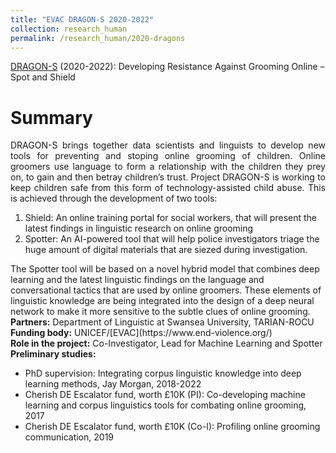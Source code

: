 ```yaml
---
title: "EVAC DRAGON-S 2020-2022"
collection: research_human
permalink: /research_human/2020-dragons
---
```


[DRAGON-S](https://www.swansea.ac.uk/project-dragon-s/) (2020-2022): Developing Resistance Against Grooming Online – Spot and Shield

Summary 
======
<div style="text-align: justify"> 
DRAGON-S brings together data scientists and linguists to develop new tools for preventing and stoping online grooming of children.
Online groomers use language to form a relationship with the children they prey on, to gain and then betray children’s trust.
Project DRAGON-S is working to keep children safe from this form of technology-assisted child abuse.
This is achieved through the development of two tools:
</div>
<ol>
<li>Shield: An online training portal for social workers, that will present the latest findings in linguistic research on online grooming</li>
<li>Spotter: An AI-powered tool that will help police investigators triage the huge amount of digital materials that are siezed during investigation.</li>
</ol>

<div>
The Spotter tool will be based on a novel hybrid model that combines deep learning and the latest linguistic findings
on the language and conversational tactics that are used by online groomers.
These elements of linguistic knowledge are being integrated into the design of a deep neural network
to make it more sensitive to the subtle clues of online grooming.
</div>

<div style="text-align: justify">
<strong> Partners:</strong>  Department of Linguistic at Swansea University, TARIAN-ROCU
</div>
<div style="text-align: justify">
<strong> Funding body:</strong>  UNICEF/[EVAC](https://www.end-violence.org/)
</div>

<div style="text-align: justify">
<strong> Role in the project:</strong>  Co-Investigator, Lead for Machine Learning and Spotter
</div>

<div style="text-align: justify">
<strong> Preliminary studies:</strong>
</div>
<ul>
  <li>PhD supervision: Integrating corpus linguistic knowledge into deep learning methods, Jay Morgan, 2018-2022</li>
  <li>Cherish DE Escalator fund, worth £10K (PI): Co-developing machine learning and corpus linguistics tools for combating online grooming, 2017</li>
  <li>Cherish DE Escalator fund, worth £10K (Co-I): Profiling online grooming communication, 2019</li>
</ul>
